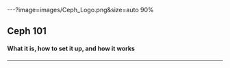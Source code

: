 ---?image=images/Ceph_Logo.png&size=auto 90%
## Ceph 101
#### What it is, how to set it up, and how it works
---

